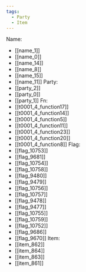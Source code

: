 ```yaml
---
tags:
  - Party
  - Item
---
```

Name:
- [[name_1]]
- [[name_0]]
- [[name_14]]
- [[name_8]]
- [[name_15]]
- [[name_11]]
Party:
- [[party_2]]
- [[party_0]]
- [[party_1]]
Fn:
- [[t0001_4_function17]]
- [[t0001_4_function14]]
- [[t0001_4_function5]]
- [[t0001_4_function11]]
- [[t0001_4_function23]]
- [[t0001_4_function20]]
- [[t0001_4_function8]]
Flag:
- [[flag_10753]]
- [[flag_9681]]
- [[flag_10754]]
- [[flag_10758]]
- [[flag_9480]]
- [[flag_9479]]
- [[flag_10756]]
- [[flag_10757]]
- [[flag_9478]]
- [[flag_9477]]
- [[flag_10755]]
- [[flag_10759]]
- [[flag_10752]]
- [[flag_9686]]
- [[flag_9670]]
Item:
- [[item_862]]
- [[item_864]]
- [[item_863]]
- [[item_861]]
